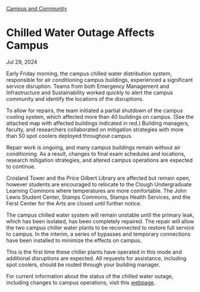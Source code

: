 [Campus and Community](https://www.gatech.edu/news/topic/campus-and-community)

# Chilled Water Outage Affects Campus

Jul 29, 2024


Early Friday morning, the campus chilled water distribution system, responsible for air conditioning campus buildings, experienced a significant service disruption. Teams from both Emergency Management and Infrastructure and Sustainability worked quickly to alert the campus community and identify the locations of the disruptions.

To allow for repairs, the team initiated a partial shutdown of the campus cooling system, which affected more than 40 buildings on campus. (See the attached map with affected buildings indicated in red.) Building managers, faculty, and researchers collaborated on mitigation strategies with more than 50 spot coolers deployed throughout campus.

Repair work is ongoing, and many campus buildings remain without air conditioning. As a result, changes to final exam schedules and locations, research mitigation strategies, and altered campus operations are expected to continue.

Crosland Tower and the Price Gilbert Library are affected but remain open, however students are encouraged to relocate to the Clough Undergraduate Learning Commons where temperatures are more comfortable. The John Lewis Student Center, Stamps Commons, Stamps Health Services, and the Ferst Center for the Arts are closed until further notice.

The campus chilled water system will remain unstable until the primary leak, which has been isolated, has been completely repaired. The repair will allow the two campus chiller water plants to be reconnected to restore full service to campus. In the interim, a series of bypasses and temporary connections have been installed to minimize the effects on campus.

This is the first time these chiller plants have operated in this mode and additional disruptions are expected. All requests for assistance, including spot coolers, should be routed through your building manager.

For current information about the status of the chilled water outage, including changes to campus operations, visit this [webpage](https://facilities.gatech.edu/chilled-water-outage).